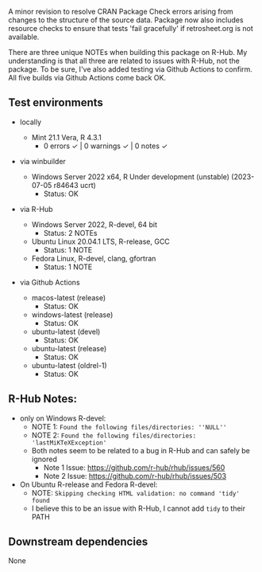 A minor revision to resolve CRAN Package Check errors arising from changes to 
the structure of the source data. Package now also includes resource checks to
ensure that tests 'fail gracefully' if retrosheet.org is not available.

There are three unique NOTEs when building this package on R-Hub. My 
understanding is that all three are related to issues with R-Hub, not the
package. To be sure, I've also added testing via Github Actions to confirm.
All five builds via Github Actions come back OK.

## Test environments 
* locally
    * Mint 21.1 Vera, R 4.3.1
        * 0 errors ✓ | 0 warnings ✓ | 0 notes ✓

* via winbuilder
    * Windows Server 2022 x64, R Under development (unstable) (2023-07-05 r84643 ucrt)
        * Status: OK

* via R-Hub
    * Windows Server 2022, R-devel, 64 bit
        * Status: 2 NOTEs
    * Ubuntu Linux 20.04.1 LTS, R-release, GCC 
        * Status: 1 NOTE
    * Fedora Linux, R-devel, clang, gfortran
        * Status: 1 NOTE

* via Github Actions
    * macos-latest (release)
        * Status: OK
    * windows-latest (release)
        * Status: OK
    * ubuntu-latest (devel)
        * Status: OK
    * ubuntu-latest (release)
        * Status: OK
    * ubuntu-latest (oldrel-1)
        * Status: OK

## R-Hub Notes:

* only on Windows R-devel: 
    * NOTE 1: `Found the following files/directories: ''NULL''`
    * NOTE 2: `Found the following files/directories: 'lastMiKTeXException'`
    * Both notes seem to be related to a bug in R-Hub and can safely be ignored
        * Note 1 Issue: https://github.com/r-hub/rhub/issues/560
        * Note 2 Issue: https://github.com/r-hub/rhub/issues/503
* On Ubuntu R-release and Fedora R-devel:
    * NOTE: `Skipping checking HTML validation: no command 'tidy' found`
    * I believe this to be an issue with R-Hub, I cannot add `tidy` to their PATH

## Downstream dependencies
None
